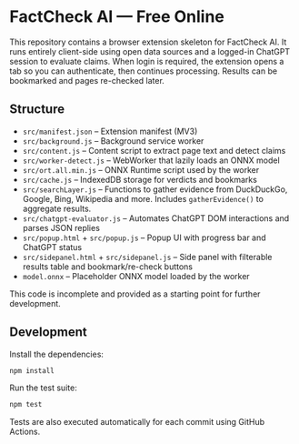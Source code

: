 # FactCheck AI — Free Online

This repository contains a browser extension skeleton for FactCheck AI. It runs entirely client-side using open data sources and a logged-in ChatGPT session to evaluate claims. When login is required, the extension opens a tab so you can authenticate, then continues processing. Results can be bookmarked and pages re-checked later.

## Structure

- `src/manifest.json` – Extension manifest (MV3)
- `src/background.js` – Background service worker
- `src/content.js` – Content script to extract page text and detect claims
- `src/worker-detect.js` – WebWorker that lazily loads an ONNX model
- `src/ort.all.min.js` – ONNX Runtime script used by the worker
- `src/cache.js` – IndexedDB storage for verdicts and bookmarks
- `src/searchLayer.js` – Functions to gather evidence from DuckDuckGo, Google, Bing, Wikipedia and more. Includes `gatherEvidence()` to aggregate results.
- `src/chatgpt-evaluator.js` – Automates ChatGPT DOM interactions and parses JSON replies
- `src/popup.html` + `src/popup.js` – Popup UI with progress bar and ChatGPT status
- `src/sidepanel.html` + `src/sidepanel.js` – Side panel with filterable results table and bookmark/re-check buttons
- `model.onnx` – Placeholder ONNX model loaded by the worker

This code is incomplete and provided as a starting point for further development.

## Development

Install the dependencies:

```bash
npm install
```

Run the test suite:

```bash
npm test
```

Tests are also executed automatically for each commit using GitHub Actions.
